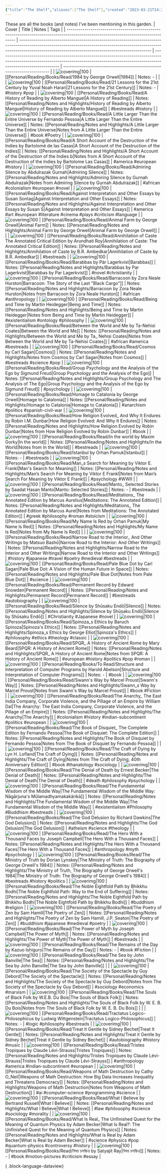 ```yaml
---
{"title":"The Shelf","aliases":["The Shelf"],"created":"2023-03-21T14:29:43+06:00","updated":"2023-06-25T16:56:30+06:00","dg-note-icon":"signpost","dg-publish":true,"dg-pinned":true,"garden-index":true,"dg-hide-in-graph":true,"cssClasses":["cards","cards-cols-3","cards-cover","cards-cover-no-border"],"tags":["bookshelf"],"dg-path":"Reading/The Shelf.md","permalink":"/reading/the-shelf/","hideInGraph":true,"pinned":true,"contentClasses":"cards cards-cols-3 cards-cover cards-cover-no-border","dgPassFrontmatter":true,"noteIcon":"signpost"}
---
```


These are all the books (and notes) I've been mentioning in this garden.
| Cover                                                                                                                              | Title                                                                                                                                                                                                                          | Notes                                                                                                                                                                                      | Tags                                                                    |
| ---------------------------------------------------------------------------------------------------------------------------------- | ------------------------------------------------------------------------------------------------------------------------------------------------------------------------------------------------------------------------------ | ------------------------------------------------------------------------------------------------------------------------------------------------------------------------------------------ | ----------------------------------------------------------------------- |
| ![coverimg\|100](https://images-na.ssl-images-amazon.com/images/S/compressed.photo.goodreads.com/books/1673909740i/78814176.jpg)   | [[Personal/Reading/Books/Read/1984 by George Orwell\|1984]]                                                                                                                                                                 | Notes: \-                                                                                                                                                                                  |                                                                         |
| ![coverimg\|100](https://images-na.ssl-images-amazon.com/images/S/compressed.photo.goodreads.com/books/1564577305i/38820046.jpg)   | [[Personal/Reading/Books/Read/21 Lessons for the 21st Century by Yuval Noah Harari\|21 Lessons for the 21st Century]]                                                                                                       | Notes: \-                                                                                                                                                                                  | #history #pop                                                           |
| ![coverimg\|100](https://i.gr-assets.com/images/S/compressed.photo.goodreads.com/books/1182884097l/1344611.jpg)                    | [[Personal/Reading/Books/Read/A History of Reading by Alberto Manguel\|A History of Reading]]                                                                                                                               | Notes: [[Personal/Reading/Notes and Highlights/History of Reading by Alberto Manguel\|History of Reading by Alberto Manguel]]                                                           | #bestreads #history                                                     |
| ![coverimg\|100](https://images-na.ssl-images-amazon.com/images/S/compressed.photo.goodreads.com/books/1469988212i/63116.jpg)      | [[Personal/Reading/Books/Read/A Little Larger Than the Entire Universe by Fernando Pessoa\|A Little Larger Than the Entire Universe]]                                                                                       | Notes: [[Personal/Reading/Notes and Highlights/A Little Larger Than the Entire Universe\|Notes from A Little Larger Than the Entire Universe]]                                          | #book #Poetry                                                           |
| ![coverimg\|100](https://images-na.ssl-images-amazon.com/images/S/compressed.photo.goodreads.com/books/1657054558i/182061.jpg)     | [[Personal/Reading/Books/Read/A Short Account of the Destruction of the Indies by Bartolomé de las Casas\|A Short Account of the Destruction of the Indies]]                                                                | Notes: [[Personal/Reading/Notes and Highlights/A Short Account of the Destruction of the Indies b\|Notes from A Short Account of the Destruction of the Indies by Bartolome Las Casas]] | #america #european #history                                             |
| ![coverimg\|100](https://images-na.ssl-images-amazon.com/images/S/compressed.photo.goodreads.com/books/1328752403i/77819.jpg)      | [[Personal/Reading/Books/Read/Admiring Silence by Abdulrazak Gurnah\|Admiring Silence]]                                                                                                                                     | Notes: [[Personal/Reading/Notes and Highlights/Admiring Silence by Gurnah Abdulrazak\|Notes from Admiring Silence by Gurnah Abdulrazak]]                                                | #african #colonialism #european #novel                                  |
| ![coverimg\|100](https://images-na.ssl-images-amazon.com/images/S/compressed.photo.goodreads.com/books/1436152896i/52374.jpg)      | [[Personal/Reading/Books/Read/Against Interpretation and Other Essays by Susan Sontag\|Against Interpretation and Other Essays]]                                                                                            | Notes: [[Personal/Reading/Notes and Highlights/Against Interpretation and Other Essays by Susan S\|Against Interpretation and Other Essays]]                                            | #america #art #european #literature #cinema #plays #criticism #language |
| ![coverimg\|100](https://images-na.ssl-images-amazon.com/images/S/compressed.photo.goodreads.com/books/1325861570i/170448.jpg)     | [[Personal/Reading/Books/Read/Animal Farm by George Orwell\|Animal Farm]]                                                                                                                                                   | Notes: [[Personal/Reading/Notes and Highlights/Animal Farm by George Orwell\|Animal Farm by George Orwell]]                                                                             |                                                                         |
| ![coverimg\|100](https://i.gr-assets.com/images/S/compressed.photo.goodreads.com/books/1453061905l/25489325.jpg)                   | [[Personal/Reading/Books/Read/Annihilation of Caste The Annotated Critical Edition by Arundhati Roy\|Annihilation of Caste: The Annotated Critical Edition]]                                                                | Notes: [[Personal/Reading/Notes and Highlights/Annihilation of Caste by B.R. Ambedkar\|Annihilation of Caste by B.R. Ambedkar]]                                                         | #bestreads                                                              |
| ![coverimg\|100](https://i.gr-assets.com/images/S/compressed.photo.goodreads.com/books/1416861318l/12890.jpg)                      | [[Personal/Reading/Books/Read/Barabbas by Pär Lagerkvist\|Barabbas]]                                                                                                                                                        | Notes: [[Personal/Reading/Notes and Highlights/Barabbas by Par Lagerkvist\|Barabbas by Par Lagerkvist]]                                                                                 | #novel #christianity                                                    |
| ![coverimg\|100](https://images-na.ssl-images-amazon.com/images/S/compressed.photo.goodreads.com/books/1524663392i/2590136.jpg)    | [[Personal/Reading/Books/Read/Barracoon by Zora Neale Hurston\|Barracoon: The Story of the Last "Black Cargo"]]                                                                                                             | Notes: [[Personal/Reading/Notes and Highlights/Barracoon by Zora Neale Hurston\|Notes from Barracoon by Zora Neale Hurston]]                                                            | #african #anthropology                                                  |
| ![coverimg\|100](https://images-na.ssl-images-amazon.com/images/S/compressed.photo.goodreads.com/books/1298438455i/92307.jpg)      | [[Personal/Reading/Books/Read/Being and Time by Martin Heidegger\|Being and Time]]                                                                                                                                          | Notes: [[Personal/Reading/Notes and Highlights/Being and Time by Martin Heidegger\|Notes from Being and Time by Martin Heidegger]]                                                      | #existentialism #ontology #philosophy                                   |
| ![coverimg\|100](https://images-na.ssl-images-amazon.com/images/S/compressed.photo.goodreads.com/books/1451435027i/25489625.jpg)   | [[Personal/Reading/Books/Read/Between the World and Me by Ta-Nehisi Coates\|Between the World and Me]]                                                                                                                      | Notes: [[Personal/Reading/Notes and Highlights/Between the World and Me by Ta_ Nehisi Coates\|Notes from Between the World and Me by Ta-Nehisi Coates]]                                 | #african #america #bestreads                                            |
| ![coverimg\|100](https://d.gr-assets.com/books/1407113244l/11509720.jpg)                                                           | [[Personal/Reading/Books/Read/Cosmos by Carl Sagan\|Cosmos]]                                                                                                                                                                | Notes: [[Personal/Reading/Notes and Highlights/Notes from Cosmos by Carl Sagan\|Notes from Cosmos]]                                                                                     | #bestreads #science #pop                                                |
| ![coverimg\|100](https://images-na.ssl-images-amazon.com/images/S/compressed.photo.goodreads.com/books/1348726298i/97739.jpg)      | [[Personal/Reading/Books/Read/Group Psychology and the Analysis of the Ego by Sigmund Freud\|Group Psychology and the Analysis of the Ego]]                                                                                 | Notes: [[Personal/Reading/Notes and Highlights/Group Psychology and The Analysis of The Ego\|Group Psychology and the Analysis of the Ego by Sigmund Freud]]                            | #psychology                                                             |
| ![coverimg\|100](https://images-na.ssl-images-amazon.com/images/S/compressed.photo.goodreads.com/books/1394868278i/9646.jpg)       | [[Personal/Reading/Books/Read/Homage to Catalonia by George Orwell\|Homage to Catalonia]]                                                                                                                                   | Notes: [[Personal/Reading/Notes and Highlights/Homage to Catalonia\|Homage to Catalonia]]                                                                                               | #anarchism #politics #spanish-civil-war                                 |
| ![coverimg\|100](https://images-na.ssl-images-amazon.com/images/S/compressed.photo.goodreads.com/books/1633159816i/57001983.jpg)   | [[Personal/Reading/Books/Read/How Religion Evolved_ And Why It Endures by Robin I.M. Dunbar\|How Religion Evolved: And Why It Endures]]                                                                                     | Notes: [[Personal/Reading/Notes and Highlights/How Religion Evolved by Robin Dunbar\|Notes from How Religion Evolved by Robin Dunbar]]                                                  | #book                                                                   |
| ![coverimg\|100](https://images-na.ssl-images-amazon.com/images/S/compressed.photo.goodreads.com/books/1677884511i/70397076.jpg)   | [[Personal/Reading/Books/Read/In the world by Maxim Gorky\|In the world]]                                                                                                                                                   | Notes: [[Personal/Reading/Notes and Highlights/In the World\|Notes from In the World]]                                                                                                  | #bestreads                                                              |
| ![coverimg\|100](https://images-na.ssl-images-amazon.com/images/S/compressed.photo.goodreads.com/books/1646884131i/11690.jpg)      | [[Personal/Reading/Books/Read/Istanbul by Orhan Pamuk\|Istanbul]]                                                                                                                                                           | Notes: \-                                                                                                                                                                                  | #bestreads                                                              |
| ![coverimg\|100](https://images-na.ssl-images-amazon.com/images/S/compressed.photo.goodreads.com/books/1535419394i/4069.jpg)       | [[Personal/Reading/Books/Read/Man_s Search for Meaning by Viktor E. Frankl\|Man's Search for Meaning]]                                                                                                                      | Notes: [[Personal/Reading/Notes and Highlights/Man’s Search For Meaning by Viktor E Frankl\|Notes from Man’s Search For Meaning by Viktor E Frankl]]                                    | #psychology #WWII                                                       |
| ![coverimg\|100](https://images-na.ssl-images-amazon.com/images/S/compressed.photo.goodreads.com/books/1426145608i/7518598.jpg)    | [[Personal/Reading/Books/Read/Manto_ Selected Stories by Saadat Hasan Manto\|Manto: Selected Stories]]                                                                                                                      | Notes: \-                                                                                                                                                                                  | #bestreads                                                              |
| ![coverimg\|100](https://images-na.ssl-images-amazon.com/images/S/compressed.photo.goodreads.com/books/1603744629i/54817586.jpg)   | [[Personal/Reading/Books/Read/Meditations_ The Annotated Edition by Marcus Aurelius\|Meditations: The Annotated Edition]]                                                                                                   | Notes: [[Personal/Reading/Notes and Highlights/Meditations_ The Annotated Edition by Marcus Aurel\|Notes from Meditations: The Annotated Edition]]                                      | #greek #philosophy #roman #stoicism                                     |
| ![coverimg\|100](https://images-na.ssl-images-amazon.com/images/S/compressed.photo.goodreads.com/books/1547450869i/2517.jpg)       | [[Personal/Reading/Books/Read/My Name Is Red by Orhan Pamuk\|My Name Is Red]]                                                                                                                                               | Notes: [[Personal/Reading/Notes and Highlights/My Name Is Red\|Notes from My Name Is Red]]                                                                                              |                                                                         |
| ![coverimg\|100](https://books.google.com/books/content?id=1L6SDwAAQBAJ&printsec=frontcover&img=1&zoom=1&edge=curl&source=gbs_api) | [[Personal/Reading/Books/Read/Narrow Road to the Interior_ And Other Writings by Matsuo Bashō\|Narrow Road to the Interior: And Other Writings]]                                                                            | Notes: [[Personal/Reading/Notes and Highlights/Narrow Road to the Interior and Other Writings\|Narrow Road to the Interior and Other Writings]]                                         | #history #japanese #travel #poetry #medieval #bestreads                 |
| ![coverimg\|100](https://images-na.ssl-images-amazon.com/images/S/compressed.photo.goodreads.com/books/1500191671i/61663.jpg)      | [[Personal/Reading/Books/Read/Pale Blue Dot by Carl Sagan\|Pale Blue Dot: A Vision of the Human Future in Space]]                                                                                                           | Notes: [[Personal/Reading/Notes and Highlights/Pale Blue Dot\|Notes from Pale Blue Dot]]                                                                                                | #science                                                                |
| ![coverimg\|100](https://images-na.ssl-images-amazon.com/images/S/compressed.photo.goodreads.com/books/1564666396i/46223297.jpg)   | [[Personal/Reading/Books/Read/Permanent Record by Edward Snowden\|Permanent Record]]                                                                                                                                        | Notes: [[Personal/Reading/Notes and Highlights/Permanent Record\|Permanent Record]]                                                                                                     | #bestreads #autobiography                                               |
| ![coverimg\|100](https://images-na.ssl-images-amazon.com/images/S/compressed.photo.goodreads.com/books/1503294393i/25200.jpg)      | [[Personal/Reading/Books/Read/Silence by Shūsaku Endō\|Silence]]                                                                                                                                                            | Notes: [[Personal/Reading/Notes and Highlights/Silence by Shūsaku Endō\|Silence by Shūsaku Endō]]                                                                                       | #Christianity #Japanese #novel                                          |
| ![coverimg\|100](https://images-na.ssl-images-amazon.com/images/S/compressed.photo.goodreads.com/books/1570444178i/45358700.jpg)   | [[Personal/Reading/Books/Read/Spinoza_s Ethics by Baruch Spinoza\|Spinoza's Ethics]]                                                                                                                                        | Notes: [[Personal/Reading/Notes and Highlights/Spinoza_s Ethics by George Elliot\|Spinoza's Ethics]]                                                                                    | #philosophy #ethics #theology #classic                                  |
| ![coverimg\|100](https://images-na.ssl-images-amazon.com/images/S/compressed.photo.goodreads.com/books/1470421195i/28789711.jpg)   | [[Personal/Reading/Books/Read/SPQR_ A History of Ancient Rome by Mary Beard\|SPQR: A History of Ancient Rome]]                                                                                                              | Notes: [[Personal/Reading/Notes and Highlights/SPQR_ A History of Ancient Rome\|Notes from SPQR: A History of Ancient Rome]]                                                            | #european #history #politics #pop #roman                                |
| ![coverimg\|100](https://images-na.ssl-images-amazon.com/images/S/compressed.photo.goodreads.com/books/1391032527i/43713.jpg)      | [[Personal/Reading/Books/To Read/Structure and Interpretation of Computer Programs by Harold Abelson\|Structure and Interpretation of Computer Programs]]                                                                   | Notes: \-                                                                                                                                                                                  | #book                                                                   |
| ![coverimg\|100](http://books.google.com/books/content?id=-5yMEAAAQBAJ&printsec=frontcover&img=1&zoom=1&source=gbs_api)            | [[Personal/Reading/Books/Read/Swann's Way by Marcel Proust\|Swann's Way]]                                                                                                                                                   | Notes: [[Personal/Reading/Notes and Highlights/Swann_s Way by Marcel Proust\|Notes from Swann's Way by Marcel Proust]]                                                                  | #book #Fiction                                                          |
| ![coverimg\|100](https://i.gr-assets.com/images/S/compressed.photo.goodreads.com/books/1565769891l/42972023.jpg)                   | [[Personal/Reading/Books/Read/The Anarchy_ The East India Company, Corporate Violence, and the Pillage of an Empire by William Dal\|The Anarchy: The East India Company, Corporate Violence, and the Pillage of an Empire]] | Notes: [[Personal/Reading/Notes and Highlights/The Anarchy\|The Anarchy]]                                                                                                               | #colonialism #history #indian-subcontinent #politics #european          |
| ![coverimg\|100](https://images-na.ssl-images-amazon.com/images/S/compressed.photo.goodreads.com/books/1591219012i/40881621.jpg)   | [[Personal/Reading/Books/Read/The Book of Disquiet_ The Complete Edition by Fernando Pessoa\|The Book of Disquiet: The Complete Edition]]                                                                                   | Notes: [[Personal/Reading/Notes and Highlights/The Book of Disquiet by Fernando Pessoa\|Notes from The Book of Disquiet by Fernando Pessoa]]                                            |                                                                         |
| ![coverimg\|100](https://images-na.ssl-images-amazon.com/images/S/compressed.photo.goodreads.com/books/1556359435i/45313230.jpg)   | [[Personal/Reading/Books/Read/The Craft of Dying by Lyn H. Lofland\|The Craft of Dying]]                                                                                                                                    | Notes: [[Personal/Reading/Notes and Highlights/The Craft of Dying\|Notes from The Craft of Dying, 40th Anniversary Edition]]                                                            | #book #thanatology #sociology                                           |
| ![coverimg\|100](https://images-na.ssl-images-amazon.com/images/S/compressed.photo.goodreads.com/books/1388432490i/2761.jpg)       | [[Personal/Reading/Books/Read/The Denial of Death by Ernest Becker\|The Denial of Death]]                                                                                                                                   | Notes: [[Personal/Reading/Notes and Highlights/The Denial of Death\|The Denial of Death]]                                                                                               | #death #philosophy #psychology                                          |
| ![coverimg\|100](https://books.google.com/books/content?id=SO4RDAAAQBAJ&printsec=frontcover&img=1&zoom=1&edge=curl&source=gbs_api) | [[Personal/Reading/Books/Read/The Fundamental Wisdom of the Middle Way\|The Fundamental Wisdom of the Middle Way: Nāgārjuna's Mūlamadhyamakakārikā]]                                                                        | Notes: [[Personal/Reading/Notes and Highlights/The Fundamental Wisdom of the Middle Way\|The Fundamental Wisdom of the Middle Way]]                                                     | #existentialism #Philosophy #Buddhism #bestreads                        |
| ![coverimg\|100](https://images-na.ssl-images-amazon.com/images/S/compressed.photo.goodreads.com/books/1347220693i/14743.jpg)      | [[Personal/Reading/Books/Read/The God Delusion by Richard Dawkins\|The God Delusion]]                                                                                                                                       | Notes: [[Personal/Reading/Notes and Highlights/The God Delusion\|The God Delusion]]                                                                                                     | #atheism #science #theology                                             |
| ![coverimg\|100](https://i.gr-assets.com/images/S/compressed.photo.goodreads.com/books/1442885694l/588138._SY475_.jpg)             | [[Personal/Reading/Books/Read/The Hero With a Thousand Faces by Joseph Campbell\|The Hero With a Thousand Faces]]                                                                                                           | Notes: [[Personal/Reading/Notes and Highlights/The Hero With a Thousand Faces\|The Hero With a Thousand Faces]]                                                                         | #anthropology #myth #psychology                                         |
| ![coverimg\|100](https://images-na.ssl-images-amazon.com/images/S/compressed.photo.goodreads.com/books/1542898290i/41880043.jpg)   | [[Personal/Reading/Books/Read/The Ministry of Truth by Dorian Lynskey\|The Ministry of Truth: The Biography of George Orwell's 1984]]                                                                                       | Notes: [[Personal/Reading/Notes and Highlights/The Ministry of Truth, The Biography of George Orwell's 1984\|The Ministry of Truth: The Biography of George Orwell's 1984]]             | #bestreads #history #politics                                           |
| ![coverimg\|100](https://books.google.com/books/content?id=--vzVMVPHJMC&printsec=frontcover&img=1&zoom=1&edge=curl&source=gbs_api) | [[Personal/Reading/Books/Read/The Noble Eightfold Path by Bhikkhu Bodhi\|The Noble Eightfold Path: Way to the End of Suffering]]                                                                                            | Notes: [[Personal/Reading/Notes and Highlights/The Noble Eightfold Path by Bhikkhu Bodhi\|The Noble Eightfold Path by Bhikkhu Bodhi]]                                                   | #buddhism #religion                                                     |
| ![coverimg\|100](https://books.google.com/books/content?id=JvRSUOMYLeMC&printsec=frontcover&img=1&zoom=1&edge=curl&source=gbs_api) | [[Personal/Reading/Books/Read/The Poetry of Zen by Sam Hamill\|The Poetry of Zen]]                                                                                                                                          | Notes: [[Personal/Reading/Notes and Highlights/The Poetry of Zen by Sam Hamill, J.P. Seaton\|The Poetry of Zen]]                                                                        | #buddhism #japanese #medieval #poetry                                   |
| ![coverimg\|100](https://books.google.com/books/content?id=ZxQxQa1l6ioC&printsec=frontcover&img=1&zoom=1&source=gbs_api)           | [[Personal/Reading/Books/Read/The Power of Myth by Joseph Campbell\|The Power of Myth]]                                                                                                                                     | Notes: [[Personal/Reading/Notes and Highlights/The Power of Myth\|The Power of Myth]]                                                                                                   | #bestreads                                                              |
| ![coverimg\|100](https://images-na.ssl-images-amazon.com/images/S/compressed.photo.goodreads.com/books/1327128714i/28921.jpg)      | [[Personal/Reading/Books/Read/The Remains of the Day by Kazuo Ishiguro\|The Remains of the Day]]                                                                                                                            | Notes: \-                                                                                                                                                                                  | #book #Fiction                                                          |
| ![coverimg\|100](https://images-na.ssl-images-amazon.com/images/S/compressed.photo.goodreads.com/books/1386924824i/3656.jpg)       | [[Personal/Reading/Books/Read/The Sea by John Banville\|The Sea]]                                                                                                                                                           | Notes: [[Personal/Reading/Notes and Highlights/The Sea by John Banville\|The Sea by John Banville]]                                                                                     |                                                                         |
| ![coverimg\|100](https://i.gr-assets.com/images/S/compressed.photo.goodreads.com/books/1370746722l/381440.jpg)                     | [[Personal/Reading/Books/Read/The Society of the Spectacle by Guy Debord\|The Society of the Spectacle]]                                                                                                                    | Notes: [[Personal/Reading/Notes and Highlights/The Society of the Spectacle by Guy Debord\|Notes from The Society of the Spectacle by Guy Debord]]                                      | #sociology #economics #marxism                                          |
| ![coverimg\|100](https://images-na.ssl-images-amazon.com/images/S/compressed.photo.goodreads.com/books/1309202855i/318742.jpg)     | [[Personal/Reading/Books/Read/The Souls of Black Folk by W.E.B. Du Bois\|The Souls of Black Folk]]                                                                                                                          | Notes: [[Personal/Reading/Notes and Highlights/The Souls of Black Folk by W. E. B. Du Bois\|Notes from The Souls of Black Folk by W. E. B. Du Bois]]                                    |                                                                         |
| ![coverimg\|100](https://images-na.ssl-images-amazon.com/images/S/compressed.photo.goodreads.com/books/1416873339i/913171.jpg)     | [[Personal/Reading/Books/Read/Tractatus Logico-Philosophicus by Ludwig Wittgenstein\|Tractatus Logico-Philosophicus]]                                                                                                       | Notes: \-                                                                                                                                                                                  | #logic #philosophy #bestreads                                           |
| ![coverimg\|100](https://images-na.ssl-images-amazon.com/images/S/compressed.photo.goodreads.com/books/1188228956i/1780186.jpg)    | [[Personal/Reading/Books/Read/Treat It Gentle by Sidney Bechet\|Treat It Gentle]]                                                                                                                                           | Notes: [[Personal/Reading/Notes and Highlights/Treat it Gentle by Sidney Bechet\|Treat it Gentle by Sidney Bechet]]                                                                     | #autobiography #history #music                                          |
| ![coverimg\|100](https://images-na.ssl-images-amazon.com/images/S/compressed.photo.goodreads.com/books/1302750303i/283901.jpg)     | [[Personal/Reading/Books/Read/Tristes Tropiques by Claude Lévi-Strauss\|Tristes Tropiques]]                                                                                                                                 | Notes: [[Personal/Reading/Notes and Highlights/Tristes Tropiques by Claude Lévi-Strauss\|Tristes Tropiques by Claude Lévi-Strauss]]                                                     | #anthropology #america #indian-subcontinent #european                   |
| ![coverimg\|100](https://images-na.ssl-images-amazon.com/images/S/compressed.photo.goodreads.com/books/1456091964i/28186015.jpg)   | [[Personal/Reading/Books/Read/Weapons of Math Destruction by Cathy O_Neil\|Weapons of Math Destruction: How Big Data Increases Inequality and Threatens Democracy]]                                                         | Notes: [[Personal/Reading/Notes and Highlights/Weapons of Math Destruction\|Notes from Weapons of Math Destruction]]                                                                    | #ai #computer-science #programming #science                             |
| ![coverimg\|100](https://images-na.ssl-images-amazon.com/images/S/compressed.photo.goodreads.com/books/1356456172i/67354.jpg)      | [[Personal/Reading/Books/Read/What I Believe by Bertrand Russell\|What I Believe]]                                                                                                                                          | Notes: [[Personal/Reading/Notes and Highlights/What I Believe\|What I Believe]]                                                                                                         | #law #philosophy #science #sociology #morality                          |
| ![coverimg\|100](https://i.gr-assets.com/images/S/compressed.photo.goodreads.com/books/1500753932l/35604796.jpg)                   | [[Personal/Reading/Books/Read/What Is Real_ The Unfinished Quest for the Meaning of Quantum Physics by Adam  Becker\|What Is Real?: The Unfinished Quest for the Meaning of Quantum Physics]]                               | Notes: [[Personal/Reading/Notes and Highlights/What is Real by Adam Becker\|What is Real by Adam Becker]]                                                                               | #science #physics #pop #quantum-physics #controversy #history           |
| ![coverimg\|100](https://images-na.ssl-images-amazon.com/images/S/compressed.photo.goodreads.com/books/1451116410i/28353066.jpg)   | [[Personal/Reading/Books/Read/বিষয় চলচ্চিত্র‌ by Satyajit Ray\|বিষয় চলচ্চিত্র‌]]                                                                                                                                           | Notes: \-                                                                                                                                                                                  | #book #motion-pictures #criticism #essay                                |

{ .block-language-dataview}